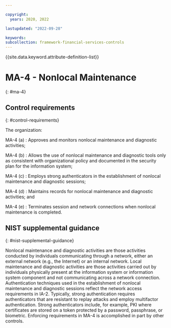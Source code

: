```yaml
---

copyright:
  years: 2020, 2022

lastupdated: "2022-09-28"

keywords: 
subcollection: framework-financial-services-controls
---
```


{{site.data.keyword.attribute-definition-list}}

         
# MA-4 - Nonlocal Maintenance
{: #ma-4}

## Control requirements
{: #control-requirements}

The organization:

MA-4 (a)
    : Approves and monitors nonlocal maintenance and diagnostic activities;

MA-4 (b)
    : Allows the use of nonlocal maintenance and diagnostic tools only as consistent with organizational policy and documented in the security plan for the information system;

MA-4 (c)
    : Employs strong authenticators in the establishment of nonlocal maintenance and diagnostic sessions;

MA-4 (d)
    : Maintains records for nonlocal maintenance and diagnostic activities; and

MA-4 (e)
    : Terminates session and network connections when nonlocal maintenance is completed.

## NIST supplemental guidance
{: #nist-supplemental-guidance}

Nonlocal maintenance and diagnostic activities are those activities conducted by individuals communicating through a network, either an external network (e.g., the Internet) or an internal network. Local maintenance and diagnostic activities are those activities carried out by individuals physically present at the information system or information system component and not communicating across a network connection. Authentication techniques used in the establishment of nonlocal maintenance and diagnostic sessions reflect the network access requirements in IA-2. Typically, strong authentication requires authenticators that are resistant to replay attacks and employ multifactor authentication. Strong authenticators include, for example, PKI where certificates are stored on a token protected by a password, passphrase, or biometric. Enforcing requirements in MA-4 is accomplished in part by other controls.



